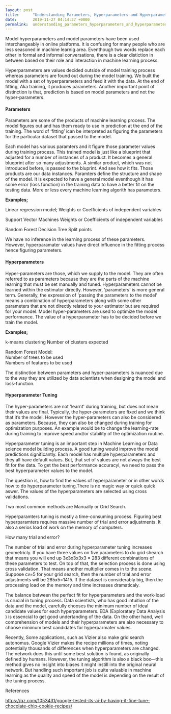 ```yaml
---
layout: post
title:      "Understanding Parameters, Hyperparameters and Hyperparameters Tuning"
date:       2019-11-27 04:14:37 +0000
permalink:  understanding_parameters_hyperparameters_and_hyperparameters_tuning
---
```





Model hyperparameters and model parameters have been used interchangeably in online platforms. It is confusing for many people who are less seasoned in machine learnig area. Eventhough two words replace each other in formal and informal conversations, there is a clear distiction in between based on their role and interaction in machine learning process.


Hyperparameters are values decided outside of model training process whereas parameters are found out during the model training. We built the model with a set of hyperparameters and feed it with the data. At the end of fitting, Aka training, it produces parameters. Another important point of distinction is that, prediction is based on model parameters and not the hyper-parameters.

#### Parameters

Parameters are some of the products of machine learning process. The model figures out and has them ready to use in prediction at the end of the training. The word of ‘fitting’ ican be interpreted as figuring the parameters for the particular dataset that passed to the model.  

Each model has various paramters and it figure those parameter values during training process. This trained model is just like a blueprint that adjusted for a number of instances of a product. It becomes a general blueprint after so many adjustments. A similar product, which was not introduced before, is passed to the bluprint.  And see how it fits. Those products are our data instances. Paramters define the structure and shape of the model. It is expected to have a general model eventhough it has some error (loss function) in the training data to have a better fit on the testing data. More or less every machine learning algorith has parameters. 

**Examples;**

Linear regression model;
Weights or Coefficients of independent variables 

Support Vector Machines
Weights or Coefficients of independent variables 

Random Forest Decision Tree
Split points 

We have no inference in the learning process of these parameters. However, hyperparamater values have direct influence in the fitting process hence figuring parameters. 


#### Hyperparameters


Hyper-parameters are those, which we supply to the model. They are often referred to as parameters because they are the parts of the machine learning that must be set manually and tuned. Hyperparameters cannot be learned within the estimator directly. However, 'parameters' is more general term. Generally, the expression of  'passing the parameters to the model' means a combination of hyperparameters along with some other parameters that are not directly related to your estimator but are required for your model. Model hyper-parameters are used to optimize the model performance. The value of a hyperparameter has to be decided before we train the model. 


**Examples;**

k-means clustering 
Number of clusters expected 

Random Forest Model:  
Number of trees to be used  
Numbers of features to be used 


The distinction between parameters and hyper-parameters is nuanced due to the way they are utilized by data scientists when designing the model and loss-function. 


#### Hyperparameter Tuning

The hyper-parameters are not 'learnt' during training, but does not mean their values are final. Typically, the hyper-parameters are fixed and we think that it’s the model. However the hyper-parameters can also be considered as parameters. Because, they can also be changed during training for optimization purposes. An example would be to change the learning-rate during training to improve speed and/or stability of the optimization routine.

Hyperparameter tuning is an important step in Machine Learning or Data science model building process. A good tuning would improve the model predictions significantly. Each model has multiple hyperparameters and they all have default values. But, that set of values are not always the best fit for the data. To get the best performance accuracyl, we need to pass the best hyperparameter values to the model.


The question is, how to find the values of hyperparameter or in other words  how to do hyperparameter tuning.There is no magic way or quick quick aswer. The values of the hyperparameters are selected using cross validations. 


Two most common methods are Manually or Grid Search. 

Hyperparamters tuning is mostly a time-consuming process. Figuring best hyperparamters requires massive number of trial and error adjustments. It also a serios load of work on the memory of computers. 

How many trial and error?

The number of trial and error during hyperparameter tuning increases geometricly. If you have three values on five parameters to do grid shearch that means you will end up 3x3x3x3x3 = 283 different combinations of these parameters to test. On top of that, the selection process is done using cross validation. That means another multiplier comes in to the scene. Suppose cv=5 for your grid search, then the number of trial and error adjustments will be 285x5=1415.  If the dataset is considerably big, then the processing load on the memory and time increases dramaticaly.  

The balance between the perfect fit for hyperparameters and the work-load is crucial in tuning process. Data scientists, who has good intuition of the data and the model, carefully chooses the minimum number of ideal candidate values for each hyperparameters. EDA (Exploratary Data Analysis ) is essencial to get good undertanding of the data. On the other hand, well comprehension
 of models and their hyperparameters are also necessary to choose minimum best candidates for hyperparmater values. 

Recently, Some applications, such as Vizier also make grid search autonomus. 
Google Vizier makes the recipe millions of times, noting potentially thousands of differences when hyperparameters are changed. The network does this until some best solution is found, as originally defined by humans. However, the tuning algorithm is also a black box—this method gives no insight into biases it might instill into the original neural network. But handling such important job is quite valuable in machine learning as the quality and speed of the model is depending on the result of the tuning process. 



References

https://qz.com/1053431/google-tested-its-ai-by-having-it-fine-tune-chocolate-chip-cookie-recipes/




 




